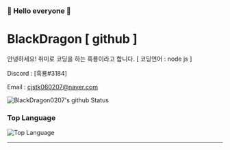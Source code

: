 ### 👋 Hello everyone 👋

# BlackDragon [ github ]
안녕하세요! 취미로 코딩을 하는 흑룡이라고 합니다. 
[ 코딩언어 : node js ]

Discord : [흑룡#3184]

Email : [cjstk060207@naver.com](mailto:norhu1130@naver.com)


![BlackDragon0207's github Status](https://github-readme-stats.vercel.app/api?username=BlackDragon0207&show_icons=true&theme=tokyonight)
### Top Language
![Top Language](https://github-readme-stats.vercel.app/api/top-langs/?username=BlackDragon0207&theme=tokyonight)<br/>

---

